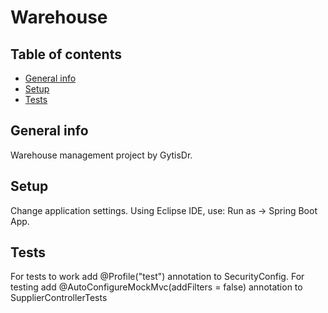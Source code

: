 # Warehouse

## Table of contents
* [General info](#general-info)
* [Setup](#setup)
* [Tests](#tests)

## General info
Warehouse management project by GytisDr.

## Setup
Change application settings.
Using Eclipse IDE, use: Run as -> Spring Boot App.

## Tests
For tests to work add @Profile("test") annotation to SecurityConfig.
For testing add @AutoConfigureMockMvc(addFilters = false) annotation to SupplierControllerTests

